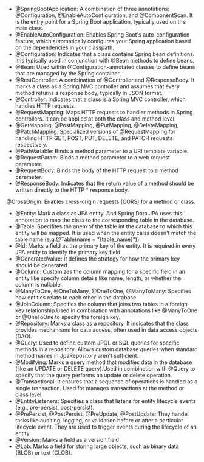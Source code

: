 * @SpringBootApplication: A combination of three annotations: @Configuration, @EnableAutoConfiguration, and @ComponentScan. It is the entry point for a Spring Boot application, typically used on the main class.
* @EnableAutoConfiguration: Enables Spring Boot's auto-configuration feature, which automatically configures your Spring application based on the dependencies in your classpath.
* @Configuration: Indicates that a class contains Spring bean definitions. It is typically used in conjunction with @Bean methods to define beans.
* @Bean: Used within @Configuration-annotated classes to define beans that are managed by the Spring container.
* @RestController: A combination of @Controller and @ResponseBody. It marks a class as a Spring MVC controller and assumes that every method returns a response body, typically in JSON format.
* @Controller: Indicates that a class is a Spring MVC controller, which handles HTTP requests.
* @RequestMapping: Maps HTTP requests to handler methods in Spring controllers. It can be applied at both the class and method level
* @GetMapping, @PostMapping, @PutMapping, @DeleteMapping, @PatchMapping: Specialized versions of @RequestMapping for handling HTTP GET, POST, PUT, DELETE, and PATCH requests respectively.
* @PathVariable: Binds a method parameter to a URI template variable.
* @RequestParam: Binds a method parameter to a web request parameter.
* @RequestBody: Binds the body of the HTTP request to a method parameter.
* @ResponseBody: Indicates that the return value of a method should be written directly to the HTTP * response body.

@CrossOrigin: Enables cross-origin requests (CORS) for a method or class.
* @Entity: Mark a class as JPA entity. And Spring Data JPA uses this annotation to map the class to the corresponding table in the database.
* @Table: Specifites the anem of the table int the database to which this entity will be mapped. It is used when the entity calss doesn't match the table name (e.g.@Table(name = "{table_name}"))
* @Id: Marks a field as the primary key of the entity. It is required in every JPA entity to identify the primary key field.
* @GeneratedValue: It defines the strategy for how the primary key should be generated.
* @Column: Customizes the column mapping for a specific field in an entity like specify column details like name, length, or whether the column is nullable.
* @ManyToOne, @OneToMany, @OneToOne, @ManyToMany: Specifies how entities relate to each other in the database
* @JoinColumn: Specifies the column that joins two tables in a foreign key relationship.Used in combination with annotations like @ManyToOne or @OneToOne to specify the foreign key.
* @Repository: Marks a class as a repository. It indicates that the class provides mechanisms for data access, often used in data access objects (DAO).
* @Query: Used to define custom JPQL or SQL queries for specific methods in a repository. Allows custom database queries when standard method names in JpaRepository aren't sufficient. 
* @Modifying: Marks a query method that modifies data in the database (like an UPDATE or DELETE query).Used in combination with @Query to specify that the query performs an update or delete operation.
* @Transactional: It ensures that a sequence of operations is handled as a single transaction. Used for manages transactions at the method or class level.
* @EntityListeners: Specifies a class that listens for entity lifecycle events (e.g., pre-persist, post-persist).
* @PrePersist, @PostPersist, @PreUpdate, @PostUpdate: They handel tasks like auditing, logging, or validation before or after a particular lifecycle event. They are used to trigger events during the lifecycle of an entity
* @Version: Marks a field as a version field
* @Lob: Marks a field for storing large objects, such as binary data (BLOB) or text (CLOB).

